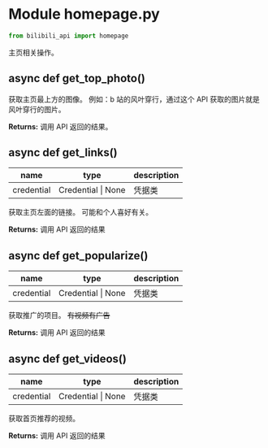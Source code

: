 # Module homepage.py

```python
from bilibili_api import homepage
```

主页相关操作。

## async def get_top_photo()

获取主页最上方的图像。
例如：b 站的风叶穿行，通过这个 API 获取的图片就是风叶穿行的图片。

**Returns:** 调用 API 返回的结果。


## async def get_links()

| name | type | description |
| - | - | - |
| credential | Credential \| None | 凭据类 |

获取主页左面的链接。
可能和个人喜好有关。

**Returns:** 调用 API 返回的结果

## async def get_popularize()

| name | type | description |
| - | - | - |
| credential | Credential \| None | 凭据类 |

获取推广的项目。
~~有视频有广告~~

**Returns:** 调用 API 返回的结果

## async def get_videos()

| name | type | description |
| - | - | - |
| credential | Credential \| None | 凭据类 |

获取首页推荐的视频。

**Returns:** 调用 API 返回的结果
